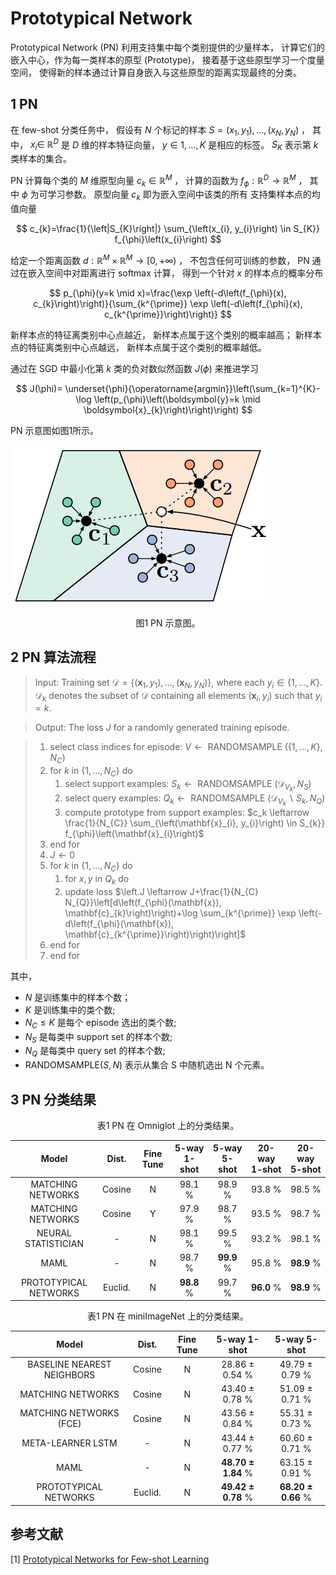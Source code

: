 # Prototypical Network

Prototypical Network (PN) 利用支持集中每个类别提供的少量样本，
计算它们的嵌入中心，作为每一类样本的原型 (Prototype)，
接着基于这些原型学习一个度量空间，
使得新的样本通过计算自身嵌入与这些原型的距离实现最终的分类。

## 1 PN

在 few-shot 分类任务中，
假设有 $N$ 个标记的样本 $S=\left(x_{1}, y_{1}\right), \ldots,\left(x_{N}, y_{N}\right)$ ，
其中， $x_{i} \in$ $\mathbb{R}^{D}$ 是 $D$ 维的样本特征向量，
$y \in 1, \ldots, K$ 是相应的标签。
$S_{K}$ 表示第 $k$ 类样本的集合。

PN 计算每个类的 $M$ 维原型向量 $c_{k} \in \mathbb{R}^{M}$ ，
计算的函数为 $f_{\phi}: \mathbb{R}^{D} \rightarrow \mathbb{R}^{M}$ ，
其中 $\phi$ 为可学习参数。
原型向量 $c_{k}$ 即为嵌入空间中该类的所有 支持集样本点的均值向量

$$
c_{k}=\frac{1}{\left|S_{K}\right|} \sum_{\left(x_{i}, y_{i}\right) \in S_{K}} f_{\phi}\left(x_{i}\right)
$$

给定一个距离函数 $d: \mathbb{R}^{M} \times \mathbb{R}^{M} \rightarrow[0,+\infty)$ ，
不包含任何可训练的参数，
PN 通过在嵌入空间中对距离进行 softmax 计算，
得到一个针对 $x$ 的样本点的概率分布

$$
p_{\phi}(y=k \mid x)=\frac{\exp \left(-d\left(f_{\phi}(x), c_{k}\right)\right)}{\sum_{k^{\prime}} \exp \left(-d\left(f_{\phi}(x), c_{k^{\prime}}\right)\right)}
$$

新样本点的特征离类别中心点越近，
新样本点属于这个类别的概率越高；
新样本点的特征离类别中心点越远，
新样本点属于这个类别的概率越低。

通过在 SGD 中最小化第 $k$ 类的负对数似然函数 $J(\phi)$ 来推进学习

$$
J(\phi)= \underset{\phi}{\operatorname{argmin}}\left(\sum_{k=1}^{K}-\log \left(p_{\phi}\left(\boldsymbol{y}=k \mid \boldsymbol{x}_{k}\right)\right)\right)
$$

PN 示意图如图1所示。

![PN](../../../images/meta_learning/metric_based_meta_learning/PN/PN.png)
<center>
图1    PN 示意图。
</center>

## 2 PN 算法流程

> Input: Training set $\mathcal{D}=\left\{\left(\mathbf{x}_{1}, y_{1}\right), \ldots,\left(\mathbf{x}_{N}, y_{N}\right)\right\}$, where each $y_{i} \in\{1, \ldots, K\}$. $\mathcal{D}_{k}$ denotes the subset of $\mathcal{D}$ containing all elements $\left(\mathbf{x}_{i}, y_{i}\right)$ such that $y_{i}=k$.

> Output: The loss $J$ for a randomly generated training episode.

> 1. select class indices for episode: $V \leftarrow \text { RANDOMSAMPLE }\left(\{1, \ldots, K\}, N_{C}\right)$
> 2. for $k$ in $\left\{1, \ldots, N_{C}\right\}$ do
>       1. select support examples: $S_{k} \leftarrow \text { RANDOMSAMPLE }\left(\mathcal{D}_{V_{k}}, N_{S}\right)$
>       2. select query examples: $Q_{k} \leftarrow \text { RANDOMSAMPLE }\left(\mathcal{D}_{V_{k}} \backslash S_{k}, N_{Q}\right)$
>       3. compute prototype from support examples: $c_k \leftarrow \frac{1}{N_{C}} \sum_{\left(\mathbf{x}_{i}, y_{i}\right) \in S_{k}} f_{\phi}\left(\mathbf{x}_{i}\right)$
> 3. end for
> 4. $J \leftarrow 0$
> 5. for $k$ in $\left\{1, \ldots, N_{C}\right\}$ do
>       1. for $x, y$ in $Q_{k}$ do
>       2. update loss $\left.J \leftarrow J+\frac{1}{N_{C} N_{Q}}\left[d\left(f_{\phi}(\mathbf{x}), \mathbf{c}_{k}\right)\right)+\log \sum_{k^{\prime}} \exp \left(-d\left(f_{\phi}(\mathbf{x}), \mathbf{c}_{k^{\prime}}\right)\right)\right]$
> 6. end for
> 7. end for

其中，
- $N$ 是训练集中的样本个数；
- $K$ 是训练集中的类个数;
- $N_{C} \leq K$ 是每个 episode 选出的类个数;
- $N_{S}$ 是每类中 support set 的样本个数;
- $N_{Q}$ 是每类中 query set 的样本个数;
- $\mathrm{RANDOMSAMPLE}(S, N)$ 表示从集合 $\mathrm{S}$ 中随机选出 $\mathrm{N}$ 个元素。

## 3 PN 分类结果

<center>
表1    PN 在 Omniglot 上的分类结果。
</center>

| Model | Dist. | Fine Tune | 5-way 1-shot | 5-way 5-shot | 20-way 1-shot | 20-way 5-shot |  
| :----: | :----: | :----: | :----: | :----: | :----: | :----: |
| MATCHING NETWORKS | Cosine | N | 98.1 $\%$ | 98.9 $\%$ | 93.8 $\%$ | 98.5 $\%$ |
| MATCHING NETWORKS | Cosine | Y | 97.9 $\%$ | 98.7 $\%$ | 93.5 $\%$ | 98.7 $\%$ |
| NEURAL STATISTICIAN | - | N | 98.1 $\%$ | 99.5 $\%$ | 93.2 $\%$ | 98.1 $\%$ |
| MAML | - | N | 98.7 $\%$ | **99.9** $\%$ | 95.8 $\%$ | **98.9** $\%$ |
| PROTOTYPICAL NETWORKS | Euclid. | N | **98.8** $\%$ |  99.7 $\%$ | **96.0** $\%$  | **98.9** $\%$ |

<center>
表1    PN 在 miniImageNet 上的分类结果。
</center>

| Model | Dist. | Fine Tune | 5-way 1-shot | 5-way 5-shot |
| :----: | :----: | :----: | :----: | :----: |
| BASELINE NEAREST NEIGHBORS | Cosine | N | 28.86 $\pm$ 0.54 $\%$ | 49.79 $\pm$ 0.79 $\%$ |
| MATCHING NETWORKS | Cosine | N | 43.40 $\pm$ 0.78 $\%$ | 51.09 $\pm$ 0.71 $\%$ |
| MATCHING NETWORKS (FCE) | Cosine | N | 43.56 $\pm$ 0.84 $\%$ | 55.31 $\pm$ 0.73 $\%$ |
| META-LEARNER LSTM | - | N | 43.44 $\pm$ 0.77 $\%$ | 60.60 $\pm$ 0.71 $\%$ |
| MAML | - | N | **48.70 $\pm$ 1.84** $\%$ | 63.15 $\pm$ 0.91 $\%$ |
| PROTOTYPICAL NETWORKS | Euclid. | N | **49.42 $\pm$ 0.78** $\%$ | **68.20 $\pm$ 0.66** $\%$ |


## 参考文献

[1] [Prototypical Networks for Few-shot Learning](https://proceedings.neurips.cc/paper/2017/hash/cb8da6767461f2812ae4290eac7cbc42-Abstract.html)
